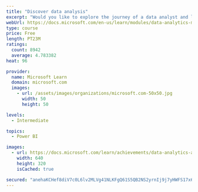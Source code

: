 ```yaml
---
title: "Discover data analysis"
excerpt: "Would you like to explore the journey of a data analyst and learn how a data analyst tells a story with data? In this module, you will explore the different roles in data and learn the different tasks of a data analyst."
webUrl: https://docs.microsoft.com/en-us/learn/modules/data-analytics-microsoft/
type: course
price: Free
length: PT23M
ratings:
  count: 8942
  average: 4.783382
heat: 96

provider:
  name: Microsoft Learn
  domain: microsoft.com
  images:
    - url: /assets/images/organizations/microsoft.com-50x50.jpg
      width: 50
      height: 50

levels:
  - Intermediate

topics:
  - Power BI

images:
  - url: https://docs.microsoft.com/learn/achievements/data-analytics-and-microsoft-social.png
    width: 640
    height: 320
    isCached: true

secured: "anehaKCHef8diV7c0L6lv2MLVg41NLKFgQ61S5QB2NS2yrnIj9j7yHWFS17x6jTs5IKiJU+63aRS2J0oipBAa/EKt1VbzjcD91J/wyp4RWz6fGpelnsA9UeEKDYVhixN5eF1MfAKX02nPXNWyY12xCC53zI5C1KWaIF9IuJ3sQtMTJ4vNEIHaM89UQuM/M4JGrVrVKQe/6R2kP+67d735jWLxH8EjrFc6c++l/GeKSlWRHz6FphqwUnzAg6VPnoxs6iyive6HBwjPavqoY2Xq97p2Lvo2d+0/gIAycm3xjwcNz3JG1VD2Pjv8k0yFqKxINyEc0P8JbUW4BL0sIuoUNhzWcal0KlondYl39pypfwtQ9XNlWNa29aVxPr1rfuLu9oDECjse0vy2fJ7Ho0zM6AgqJC+qRld9hbcQH2ZE1A=;VOxwaa03dmvo1mKM8ViD9g=="
---
```


